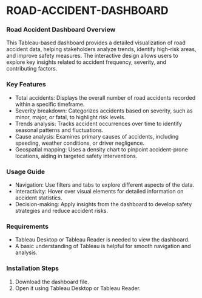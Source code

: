 # ROAD-ACCIDENT-DASHBOARD
### Road Accident Dashboard Overview  

This Tableau-based dashboard provides a detailed visualization of road accident data, helping stakeholders analyze trends, identify high-risk areas, and improve safety measures. The interactive design allows users to explore key insights related to accident frequency, severity, and contributing factors.  

### Key Features  

- Total accidents: Displays the overall number of road accidents recorded within a specific timeframe.  
- Severity breakdown: Categorizes accidents based on severity, such as minor, major, or fatal, to highlight risk levels.  
- Trends analysis: Tracks accident occurrences over time to identify seasonal patterns and fluctuations.  
- Cause analysis: Examines primary causes of accidents, including speeding, weather conditions, or driver negligence.  
- Geospatial mapping: Uses a density chart to pinpoint accident-prone locations, aiding in targeted safety interventions.  

### Usage Guide  

- Navigation: Use filters and tabs to explore different aspects of the data.  
- Interactivity: Hover over visual elements for detailed information on accident statistics.  
- Decision-making: Apply insights from the dashboard to develop safety strategies and reduce accident risks.  

### Requirements  

- Tableau Desktop or Tableau Reader is needed to view the dashboard.  
- A basic understanding of Tableau is helpful for smooth navigation and analysis.  

### Installation Steps  

1. Download the dashboard file.  
2. Open it using Tableau Desktop or Tableau Reader.  

